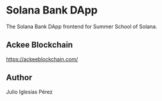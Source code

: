 
# Solana Bank DApp

The Solana Bank DApp frontend for Summer School of Solana.
## Ackee Blockchain
https://ackeeblockchain.com/

## Author
Julio Iglesias Pérez
